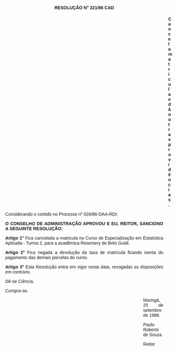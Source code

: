 <BODY>

<B><FONT FACE="Arial"><P ALIGN="CENTER">RESOLU&Ccedil;&Atilde;O N° 221/86 CAD</P>
<P ALIGN="CENTER"></P><DIR>
<DIR>
<DIR>
<DIR>
<DIR>
<DIR>
<DIR>
<DIR>
<DIR>
<DIR>
<DIR>
<DIR>
<DIR>

<P ALIGN="JUSTIFY">Cancela matricula e d&aacute; outras provid&ecirc;ncias. </P>
<P ALIGN="JUSTIFY"></P></DIR>
</DIR>
</DIR>
</DIR>
</DIR>
</DIR>
</DIR>
</DIR>
</DIR>
</DIR>
</DIR>
</DIR>
</DIR>

</B><P ALIGN="JUSTIFY">Considerando o contido no Processo nº 026/86-DAA-RDI;</P>
<P ALIGN="JUSTIFY"></P>
<B><P ALIGN="JUSTIFY">O CONSELHO DE ADMINISTRA&Ccedil;&Atilde;O APROVOU E EU, REITOR, SANCIONO A SEGUINTE RESOLU&Ccedil;&Atilde;O:</P>
<P ALIGN="JUSTIFY"></P>
<P ALIGN="JUSTIFY">Artigo 1°</B>  Fica cancelada a matricula no Curso de Especializa&ccedil;&atilde;o em Estat&iacute;stica Aplicada - Turma 2, para a acad&ecirc;mica Rosemery de Brito Guidi.</P>
<B><P ALIGN="JUSTIFY">Artigo 2°</B>  Fica negada a devolu&ccedil;&atilde;o da taxa de matr&iacute;cula ficando isenta do pagamento das demais parcelas do curso.</P>
<B><P ALIGN="JUSTIFY">Artigo 3°</B>  Esta Resolu&ccedil;&atilde;o entra em vigor nesta data, revogadas as disposi&ccedil;&otilde;es em contrario.</P>
<P ALIGN="JUSTIFY"></P>
<P ALIGN="JUSTIFY">D&ecirc;-se Ci&ecirc;ncia. </P>
<P ALIGN="JUSTIFY">Cumpra-se.</P>
<P ALIGN="JUSTIFY"></P><DIR>
<DIR>
<DIR>
<DIR>
<DIR>
<DIR>
<DIR>
<DIR>
<DIR>
<DIR>
<DIR>

<P ALIGN="JUSTIFY">Maring&aacute;, 25 de setembro de 1986.</P>
<P ALIGN="JUSTIFY"></P>
<P ALIGN="JUSTIFY">Paulo Roberto de Souza</P>
<P ALIGN="JUSTIFY">Reitor </P></DIR>
</DIR>
</DIR>
</DIR>
</DIR>
</DIR>
</DIR>
</DIR>
</DIR>
</DIR>
</DIR>
</FONT></BODY>
